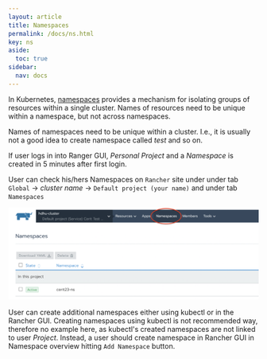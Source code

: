```yaml
---
layout: article
title: Namespaces
permalink: /docs/ns.html
key: ns
aside:
  toc: true
sidebar:
  nav: docs
---
```


In Kubernetes, [namespaces](https://kubernetes.io/docs/concepts/overview/working-with-objects/namespaces/) provides a mechanism for isolating groups of resources within a single cluster. Names of resources need to be unique within a namespace, but not across namespaces. 

Names of namespaces need to be unique within a cluster. I.e., it is usually not a good idea to create namespace called *test* and so on.

If user logs in into Ranger GUI, *Personal Project* and a *Namespace* is created in 5 minutes after first login.

User can check his/hers Namespaces on `Rancher` site under  under tab `Global` &rarr; *cluster name* &rarr; `Default project (your name)` and under tab `Namespaces`

![kube ns](ns.png)

User can create additional namespaces either using kubectl or in the Rancher GUI. Creating namespaces using kubectl is not recommended way, therefore no example here, as kubectl's created namespaces are not linked to user *Project*. Instead, a user should create namespace in Rancher GUI in Namespace overview hitting `Add Namespace` button.
